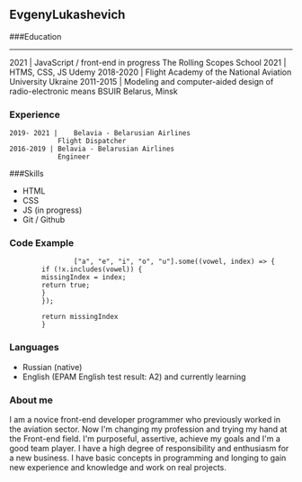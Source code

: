 ## EvgenyLukashevich
###Education
___
2021 |	JavaScript / front-end in progress
         The Rolling Scopes School
    2021 |	HTMS, CSS, JS
    Udemy
    2018-2020 |	Flight Academy of the National Aviation University
                Ukraine
    2011-2015 |  Modeling and computer-aided design of radio-electronic means
                BSUIR
                Belarus, Minsk
### Experience
    2019- 2021 |	Belavia - Belarusian Airlines 
                Flight Dispatcher
    2016-2019 |	Belavia - Belarusian Airlines 
                Engineer
###Skills 
* HTML
* CSS
* JS (in progress)
* Git / Github
  
### Code Example
```
                ["a", "e", "i", "o", "u"].some((vowel, index) => {
        if (!x.includes(vowel)) {
        missingIndex = index;
        return true;
        }
        });
    
        return missingIndex
        }
```
### Languages
* Russian (native)
* English (EPAM English test result: A2) and currently learning
### About me
I am a novice front-end developer programmer who previously worked in the aviation sector. Now I'm changing my profession and trying my hand at the Front-end field. I'm purposeful, assertive, achieve my goals and I'm a good team player. I have a high degree of responsibility and enthusiasm for a new business. I have basic concepts in programming and longing to gain new experience and knowledge and work on real projects.




    
